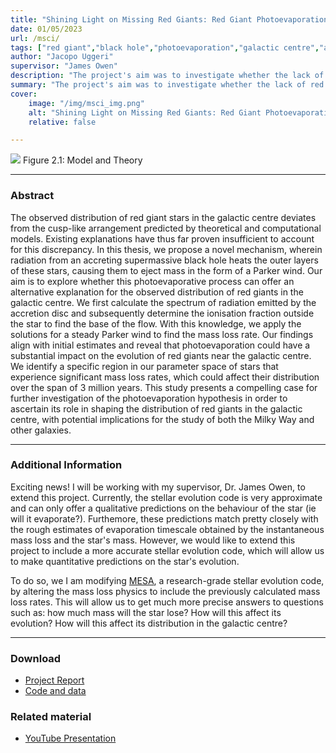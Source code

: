 ```yaml
---
title: "Shining Light on Missing Red Giants: Red Giant Photoevaporation in the Galactic Centre" 
date: 01/05/2023
url: /msci/
tags: ["red giant","black hole","photoevaporation","galactic centre","astrophysics","stellar evolution"]
author: "Jacopo Uggeri"
supervisor: "James Owen"
description: "The project's aim was to investigate whether the lack of red giant stars at the center of the Galaxy could be explained by evaporation caused by radiation coming from the accretion disk of the central supermassive black hole." 
summary: "The project's aim was to investigate whether the lack of red giant stars at the center of the Galaxy could be explained by evaporation caused by radiation coming from the accretion disk of the central supermassive black hole. Our results provided promising evidence that photoevaporation can indeed significantly alter a red giant's evolutionary course." 
cover:
    image: "/img/msci_img.png"
    alt: "Shining Light on Missing Red Giants: Red Giant Photoevaporation in the Galactic Centre"
    relative: false

---
```


![](/img/msci_img.png)
Figure 2.1: Model and Theory

---

### Abstract

The observed distribution of red giant stars in the galactic centre deviates from the cusp-like arrangement predicted by theoretical and computational models. Existing explanations have thus far proven insufficient to account for this discrepancy. In this thesis, we propose a novel mechanism, wherein radiation from an accreting supermassive black hole heats the outer layers of these stars, causing them to eject mass in the form of a Parker wind. Our aim is to explore whether this photoevaporative process can offer an alternative explanation for the observed distribution of red giants in the galactic centre. We first calculate the spectrum of radiation emitted by the accretion disc and subsequently determine the ionisation fraction outside the star to find the base of the flow. With this knowledge, we apply the solutions for a steady Parker wind to find the mass loss rate. Our findings align with initial estimates and reveal that photoevaporation could have a substantial impact on the evolution of red giants near the galactic centre. We identify a specific region in our parameter space of stars that experience significant mass loss rates, which could affect their distribution over the span of 3 million years. This study presents a compelling case for further investigation of the photoevaporation hypothesis in order to ascertain its role in shaping the distribution of red giants in the galactic centre, with potential implications for the study of both the Milky Way and other galaxies.

---

### Additional Information
Exciting news! I will be working with my supervisor, Dr. James Owen, to extend this project. Currently, the stellar evolution code is very approximate and can only offer a qualitative predictions on the behaviour of the star (ie will it evaporate?). Furthemore, these predictions match pretty closely with the rough estimates of evaporation timescale obtained by the instantaneous mass loss and the star's mass. However, we would like to extend this project to include a more accurate stellar evolution code, which will allow us to make quantitative predictions on the star's evolution.

To do so, we I am modifying [MESA](https://docs.mesastar.org/), a research-grade stellar evolution code, by altering the mass loss physics to include the previously calculated mass loss rates. This will allow us to get much more precise answers to questions such as: how much mass will the star lose? How will this affect its evolution? How will this affect its distribution in the galactic centre?

---

### Download

+ [Project Report](/docs/msci.pdf)
+ [Code and data](https://github.com/jacopouggeri/red_giant_photoevaporation)

### Related material

+ [YouTube Presentation](https://www.youtube.com/watch?v=DIE3EIqZb9M&t=18s)
